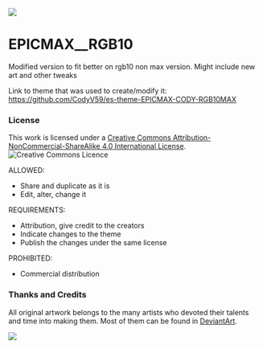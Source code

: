 <img src="https://i.imgur.com/smt4uKX.jpg"></a>

# EPICMAX__RGB10
Modified version to fit better on rgb10 non max version.
Might include new art and other tweaks

Link to theme that was used to create/modify it:
https://github.com/CodyV59/es-theme-EPICMAX-CODY-RGB10MAX

### License

This work is licensed under a [Creative Commons Attribution-NonCommercial-ShareAlike 4.0 International License](http://creativecommons.org/licenses/by-nc-sa/4.0/). \
![Creative Commons Licence](https://i.creativecommons.org/l/by-nc-sa/4.0/88x31.png "Creative Commons Licence")

ALLOWED:
- Share and duplicate as it is
- Edit, alter, change it

REQUIREMENTS:
- Attribution, give credit to the creators
- Indicate changes to the theme
- Publish the changes under the same license

PROHIBITED:
- Commercial distribution
### Thanks and Credits

All original artwork belongs to the many artists who devoted their talents and time into making them. 
Most of them can be found in [DeviantArt](http://www.deviantart.com/).

<img src="https://i.imgur.com/5XLxYz0.jpg"></a>
